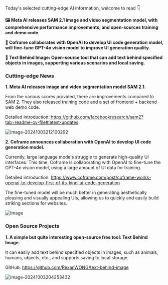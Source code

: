 Today's selected cutting-edge AI information, welcome to read 👇

**🖼️ Meta AI releases SAM 2.1 image and video segmentation model, with comprehensive performance improvements, and open-sources training and demo code.**

**🎨 Coframe collaborates with OpenAI to develop UI code generation model, will fine-tune GPT-4o vision model to improve UI generation quality.**

**📝 Text Behind Image: Open-source tool that can add text behind specified objects in images, supporting various scenarios and local saving.**

### Cutting-edge News

**1. Meta AI releases image and video segmentation model SAM 2.1.**

From the various scores provided, there are improvements compared to SAM 2. They also released training code and a set of frontend + backend web demo code.

Detailed introduction: https://github.com/facebookresearch/sam2?tab=readme-ov-file#latest-updates

![image-20241003212100292](https://cdn.jsdelivr.net/gh/freelander/oss@master/ai-daily/2024-10-03/image-20241003212100292.png)

**2. Coframe announces collaboration with OpenAI to develop UI code generation model.**

Currently, large language models struggle to generate high-quality UI interfaces. This time, Coframe is collaborating with OpenAI to fine-tune the GPT-4o vision model, using a large amount of UI data for training.

Detailed introduction: https://www.coframe.com/post/coframe-works-openai-to-develop-first-of-its-kind-ui-code-generation

The fine-tuned model will be much better in generating aesthetically pleasing and visually appealing UIs, allowing us to quickly and easily build striking sections for websites.

![Image](https://cdn.jsdelivr.net/gh/freelander/oss@master/ai-daily/2024-10-03/GY5fdQrasAACmC6.jpeg)

### Open Source Projects

**1. A simple but quite interesting open-source free tool: Text Behind Image.**

It can easily add text behind specified objects in images, such as animals, humans, objects, etc., and supports saving to local storage.

GitHub: https://github.com/RexanWONG/text-behind-image

![image-20241003204253432](https://cdn.jsdelivr.net/gh/freelander/oss@master/baodian/2024-10-03/image-20241003204253432.png)
